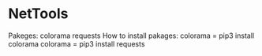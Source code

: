 # NetTools
Pakeges:
    colorama
    requests
How to install pakages:
    colorama = pip3 install colorama
    colorama = pip3 install requests
